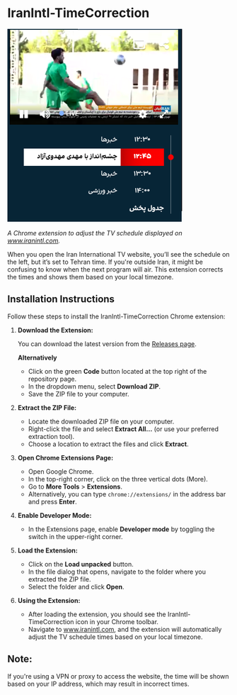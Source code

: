# IranIntl-TimeCorrection

<img src="./Screenshot.png" style="margin-inline:auto;"/>

_A Chrome extension to adjust the TV schedule displayed on www.iranintl.com._

When you open the Iran International TV website, you’ll see the schedule on the left, but it’s set to Tehran time. If you're outside Iran, it might be confusing to know when the next program will air. This extension corrects the times and shows them based on your local timezone.

## Installation Instructions

Follow these steps to install the IranIntl-TimeCorrection Chrome extension:

1. **Download the Extension:**

   You can download the latest version from the [Releases page](https://github.com/KiaBoluki/IranIntl-TimeCorrection/releases/).

   **Alternatively**

   - Click on the green **Code** button located at the top right of the repository page.
   - In the dropdown menu, select **Download ZIP**.
   - Save the ZIP file to your computer.

2. **Extract the ZIP File:**

   - Locate the downloaded ZIP file on your computer.
   - Right-click the file and select **Extract All...** (or use your preferred extraction tool).
   - Choose a location to extract the files and click **Extract**.

3. **Open Chrome Extensions Page:**

   - Open Google Chrome.
   - In the top-right corner, click on the three vertical dots (More).
   - Go to **More Tools** > **Extensions**.
   - Alternatively, you can type `chrome://extensions/` in the address bar and press **Enter**.

4. **Enable Developer Mode:**

   - In the Extensions page, enable **Developer mode** by toggling the switch in the upper-right corner.

5. **Load the Extension:**

   - Click on the **Load unpacked** button.
   - In the file dialog that opens, navigate to the folder where you extracted the ZIP file.
   - Select the folder and click **Open**.

6. **Using the Extension:**
   - After loading the extension, you should see the IranIntl-TimeCorrection icon in your Chrome toolbar.
   - Navigate to www.iranintl.com, and the extension will automatically adjust the TV schedule times based on your local timezone.

## Note:

If you're using a VPN or proxy to access the website, the time will be shown based on your IP address, which may result in incorrect times.
